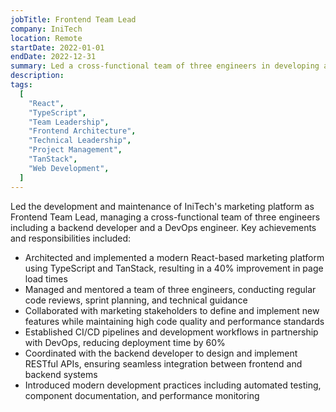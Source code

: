 ```yaml
---
jobTitle: Frontend Team Lead
company: IniTech
location: Remote
startDate: 2022-01-01
endDate: 2022-12-31
summary: Led a cross-functional team of three engineers in developing and maintaining IniTech's marketing platform, driving technical decisions and implementing modern development practices
description:
tags:
  [
    "React",
    "TypeScript",
    "Team Leadership",
    "Frontend Architecture",
    "Technical Leadership",
    "Project Management",
    "TanStack",
    "Web Development",
  ]
---
```


Led the development and maintenance of IniTech's marketing platform as Frontend Team Lead, managing a cross-functional team of three engineers including a backend developer and a DevOps engineer. Key achievements and responsibilities included:

- Architected and implemented a modern React-based marketing platform using TypeScript and TanStack, resulting in a 40% improvement in page load times
- Managed and mentored a team of three engineers, conducting regular code reviews, sprint planning, and technical guidance
- Collaborated with marketing stakeholders to define and implement new features while maintaining high code quality and performance standards
- Established CI/CD pipelines and development workflows in partnership with DevOps, reducing deployment time by 60%
- Coordinated with the backend developer to design and implement RESTful APIs, ensuring seamless integration between frontend and backend systems
- Introduced modern development practices including automated testing, component documentation, and performance monitoring
